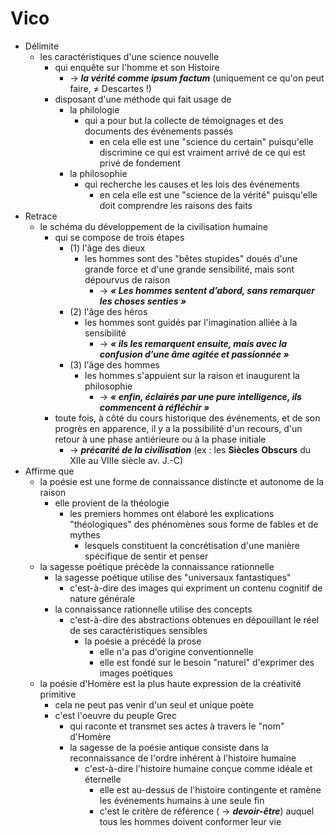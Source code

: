 # Vico

- Délimite
  - les caractéristiques d'une science nouvelle
    - qui enquête sur l'homme et son Histoire
      - → ***la vérité comme ipsum factum*** (uniquement ce qu'on peut faire, ≠ Descartes !)
    - disposant d'une méthode qui fait usage de
      - la philologie
        - qui a pour but la collecte de témoignages et des documents des événements passés
          - en cela elle est une "science du certain" puisqu'elle discrimine ce qui est vraiment arrivé de ce qui est privé de fondement
      - la philosophie
        - qui recherche les causes et les lois des événements
          - en cela elle est une "science de la vérité" puisqu'elle doit comprendre les raisons des faits
- Retrace
  - le schéma du développement de la civilisation humaine
    - qui se compose de trois étapes      
      - (1) l'âge des dieux
        - les hommes sont des "bêtes stupides" doués d'une grande force et d'une grande sensibilité, mais sont dépourvus de raison
          - → ***« Les hommes sentent d’abord, sans remarquer les choses senties »*** 
      - (2) l'âge des héros
        - les hommes sont guidés par l'imagination alliée à la sensibilité
          - → ***« ils les remarquent ensuite, mais avec la confusion d’une âme agitée et passionnée »***
      - (3) l'âge des hommes
        - les hommes s'appuient sur la raison et inaugurent la philosophie
          - → ***« enfin, éclairés par une pure intelligence, ils commencent à réfléchir »*** 
    - toute fois, à côté du cours historique des événements, et de son progrès en apparence, il y a la possibilité d'un recours, d'un retour à une phase antiérieure ou à la phase initiale
      - → ***précarité de la civilisation*** (ex : les __Siècles Obscurs__ du XIIe au VIIIe siècle av. J.-C) 
- Affirme que
  - la poésie est une forme de connaissance distincte et autonome de la raison
    - elle provient de la théologie
      - les premiers hommes ont élaboré les explications "théologiques" des phénomènes sous forme de fables et de mythes
        - lesquels constituent la concrétisation d'une manière spécifique de sentir et penser
  - la sagesse poétique précède la connaissance rationnelle
    - la sagesse poétique utilise des "universaux fantastiques"
      - c'est-à-dire des images qui expriment un contenu cognitif de nature générale
    - la connaissance rationnelle utilise des concepts
      - c'est-à-dire des abstractions obtenues en dépouillant le réel de ses caractéristiques sensibles
        - la poésie a précédé la prose
          - elle n'a pas d'origine conventionnelle
          - elle est fondé sur le besoin "naturel" d'exprimer des images poétiques 
  - la poésie d'Homère est la plus haute expression de la créativité primitive
    - cela ne peut pas venir d'un seul et unique poète
    - c'est l'oeuvre du peuple Grec
      - qui raconte et transmet ses actes à travers le "nom" d'Homère
      - la sagesse de la poésie antique consiste dans la reconnaissance de l'ordre inhérent à l'histoire humaine
        - c'est-à-dire l'histoire humaine conçue comme idéale et éternelle
          - elle est au-dessus de l'histoire contingente et ramène les événements humains à une seule fin
          - c'est le critère de référence ( → ***devoir-être***) auquel tous les hommes doivent conformer leur vie 
       
